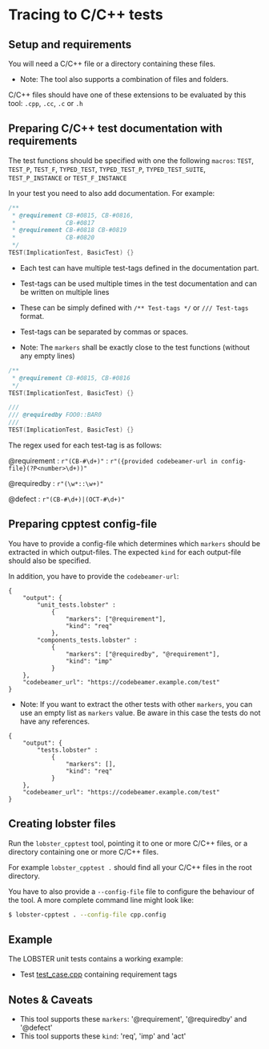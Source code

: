 # Tracing to C/C++ tests

## Setup and requirements

You will need a C/C++ file or a directory containing these files.
* Note: The tool also supports a combination of files and folders.

C/C++ files should have one of these extensions to be evaluated by this tool: `.cpp`, `.cc`, `.c` or `.h`

## Preparing C/C++ test documentation with requirements
The test functions should be specified with one the following `macros`: 
        `TEST`,
        `TEST_P`,
        `TEST_F`,
        `TYPED_TEST`,
        `TYPED_TEST_P`,
        `TYPED_TEST_SUITE`,
        `TEST_P_INSTANCE` or
        `TEST_F_INSTANCE`

In your test you need to also add documentation. For example:

```C++
/**
 * @requirement CB-#0815, CB-#0816,
 * 				CB-#0817
 * @requirement CB-#0818 CB-#0819
 * 				CB-#0820
 */
TEST(ImplicationTest, BasicTest) {}
```

* Each test can have multiple test-tags defined in the documentation part.
* Test-tags can be used multiple times in the test documentation and can be written on multiple lines

* These can be simply defined with `/** Test-tags */` or `/// Test-tags` format. 

* Test-tags can be separated by commas or spaces.

* Note: The `markers` shall be exactly close to the test functions (without any empty lines)


```C++
/**
 * @requirement CB-#0815, CB-#0816
 */
TEST(ImplicationTest, BasicTest) {}
```

```C++
///
/// @requiredby FOO0::BAR0
///
TEST(ImplicationTest, BasicTest) {}
```
The regex used for each test-tag is as follows:

@requirement
: ```r"(CB-#\d+)"```
: ```r"({provided codebeamer-url in config-file}(?P<number>\d+))"```

@requiredby
: ```r"(\w*::\w+)"```

@defect
: ```r"(CB-#\d+)|(OCT-#\d+)"```


## Preparing cpptest config-file

You have to provide a config-file which determines which `markers` should be extracted in which output-files.
The expected `kind` for each output-file should also be specified.

In addition, you have to provide the `codebeamer-url`:

```cpp.config
{
	"output": {
		"unit_tests.lobster" : 
            {
                "markers": ["@requirement"],
                "kind": "req"
            },
        "components_tests.lobster" :
            {
                "markers": ["@requiredby", "@requirement"],
                "kind": "imp"
            }
	},
	"codebeamer_url": "https://codebeamer.example.com/test"
}
 ```

* Note: If you want to extract the other tests with other `markers`,
 you can use an empty list as `markers` value. Be aware in this case the tests do not have any references.

```cpp.config
{
	"output": {
		"tests.lobster" : 
            {
                "markers": [],
                "kind": "req"
            }
	},
	"codebeamer_url": "https://codebeamer.example.com/test"
}
 ```


## Creating lobster files

Run the `lobster_cpptest` tool, pointing it to one or more C/C++ files, or a directory containing one or more C/C++ files. 

For example `lobster_cpptest .` should find all your C/C++ files in the root directory.

You have to also provide a `--config-file` file to configure the behaviour of the tool. 
A more complete command line might look like:

```sh
$ lobster-cpptest . --config-file cpp.config
```

## Example

The LOBSTER unit tests contains a working example:

* Test [test_case.cpp](../test-unit/lobster-cpptest/data/test_case.cpp) containing requirement tags

## Notes & Caveats
* This tool supports these `markers`: '@requirement', '@requiredby' and '@defect'
* This tool supports these `kind`: 'req', 'imp' and 'act'


